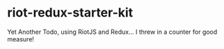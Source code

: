 # riot-redux-starter-kit
Yet Another Todo, using RiotJS and Redux...  I threw in a counter for good measure!
